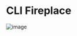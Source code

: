 # CLI Fireplace
![image](https://user-images.githubusercontent.com/6136923/231869094-3382b5ea-1f31-4d73-b588-09cbb8be2c11.png)
